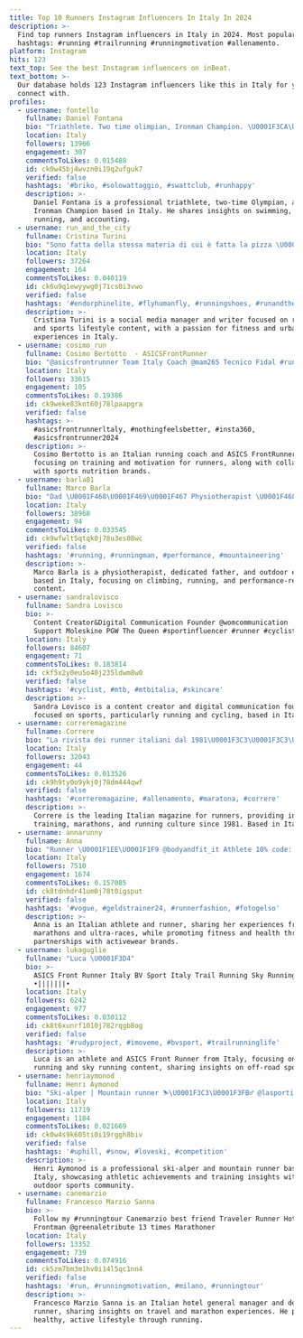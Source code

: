```yaml
---
title: Top 10 Runners Instagram Influencers In Italy In 2024
description: >-
  Find top runners Instagram influencers in Italy in 2024. Most popular
  hashtags: #running #trailrunning #runningmotivation #allenamento.
platform: Instagram
hits: 123
text_top: See the best Instagram influencers on inBeat.
text_bottom: >-
  Our database holds 123 Instagram influencers like this in Italy for you to
  connect with.
profiles:
  - username: fontello
    fullname: Daniel Fontana
    bio: "Triathlete. Two time olimpian, Ironman Champion. \U0001F3CA\U0001F3FB‍♂️ swimmer \U0001F6B4\U0001F3FB‍♂️ biker \U0001F3C3\U0001F3FB‍♂️ runner \U0001F468\U0001F3FC‍\U0001F4BC accounting \U0001F3A3 fly fishing lover"
    location: Italy
    followers: 13966
    engagement: 307
    commentsToLikes: 0.015488
    id: ck0w45bj4wvzn0i19q2ufguk7
    verified: false
    hashtags: '#briko, #solowattaggio, #swattclub, #runhappy'
    description: >-
      Daniel Fontana is a professional triathlete, two-time Olympian, and
      Ironman Champion based in Italy. He shares insights on swimming, biking,
      running, and accounting.
  - username: run_and_the_city
    fullname: Cristina Turini
    bio: "Sono fatta della stessa materia di cui è fatta la pizza \U0001F355 SMM @ MagNet, redattrice @runningmagazine @padel.biz\U0001F3C3\U0001F3FB‍♀️lazy runner\U0001F449\U0001F3FBinfo@runandthecity.it"
    location: Italy
    followers: 37264
    engagement: 164
    commentsToLikes: 0.040119
    id: ck6u9q1ewyywg0j71cs0i3vwo
    verified: false
    hashtags: '#endorphinelite, #flyhumanfly, #runningshoes, #runandthecity'
    description: >-
      Cristina Turini is a social media manager and writer focused on running
      and sports lifestyle content, with a passion for fitness and urban
      experiences in Italy.
  - username: cosimo_run
    fullname: Cosimo Bertotto  - ASICSFrontRunner
    bio: "@asicsfrontrunner Team Italy Coach @mam265 Tecnico Fidal #runner #runningmotivation Collaborazioni \U0001F3C3‍♂️ @scienceinsport"
    location: Italy
    followers: 33615
    engagement: 105
    commentsToLikes: 0.19386
    id: ck9weke83knt60j78lpaapgra
    verified: false
    hashtags: >-
      #asicsfrontrunnerltaly, #nothingfeelsbetter, #insta360,
      #asicsfrontrunner2024
    description: >-
      Cosimo Bertotto is an Italian running coach and ASICS FrontRunner,
      focusing on training and motivation for runners, along with collaboration
      with sports nutrition brands.
  - username: barla81
    fullname: Marco Barla
    bio: "Dad \U0001F468‍\U0001F469‍\U0001F467 Physiotherapist \U0001F468‍⚕️ Climber \U0001F9D7‍♀️ ✊\U0001F3FD Runner \U0001F3C3\U0001F3FB \U0001F1EE\U0001F1F9 \U0001F4E9DM FOR COLLAB #boulder#climb#run#vaibenete https://www.strava.com/athletes/barla_marco"
    location: Italy
    followers: 38968
    engagement: 94
    commentsToLikes: 0.033545
    id: ck9wfwlt5qtqk0j78u3es08wc
    verified: false
    hashtags: '#running, #runningman, #performance, #mountaineering'
    description: >-
      Marco Barla is a physiotherapist, dedicated father, and outdoor enthusiast
      based in Italy, focusing on climbing, running, and performance-related
      content.
  - username: sandralovisco
    fullname: Sandra Lovisco
    bio: >-
      Content Creator&Digital Communication Founder @womcommunication | Digital
      Support Moleskine PGW The Queen #sportinfluencer #runner #cyclist
    location: Italy
    followers: 84607
    engagement: 71
    commentsToLikes: 0.183814
    id: ckf5x2y0eu5o40j235ldwm8w0
    verified: false
    hashtags: '#cyclist, #mtb, #mtbitalia, #skincare'
    description: >-
      Sandra Lovisco is a content creator and digital communication founder
      focused on sports, particularly running and cycling, based in Italy.
  - username: correremagazine
    fullname: Correre
    bio: "La rivista dei runner italiani dal 1981\U0001F3C3\U0001F3C3\U0001F3FD‍♀️\U0001F1EE\U0001F1F9⁣ #correremagazine ⁣ \U0001F447\U0001F3FDsfoglia la rivista digitale"
    location: Italy
    followers: 32043
    engagement: 44
    commentsToLikes: 0.013526
    id: ck9h9ty0o9ykj0j78dm444qwf
    verified: false
    hashtags: '#correremagazine, #allenamento, #maratona, #correre'
    description: >-
      Correre is the leading Italian magazine for runners, providing insights on
      training, marathons, and running culture since 1981. Based in Italy.
  - username: annarunny
    fullname: Anna
    bio: "Runner \U0001F1EE\U0001F1F9 @bodyandfit_it Athlete 10% code: ANNA10 . Maratone\U0001F3C5\U0001F3C5Roma \U0001F3C5Barletta \U0001F3C5Milano \U0001F3C5 Firenze \U0001F3C5Valencia Ultra \U0001F3C550km di Romagna"
    location: Italy
    followers: 7510
    engagement: 1674
    commentsToLikes: 0.157085
    id: ck8tdnhdr41um0j78t0igsput
    verified: false
    hashtags: '#vogue, #geldstrainer24, #runnerfashion, #fotogelso'
    description: >-
      Anna is an Italian athlete and runner, sharing her experiences from
      marathons and ultra-races, while promoting fitness and health through
      partnerships with activewear brands.
  - username: lukaguglie
    fullname: "Luca \U0001F3D4"
    bio: >-
      ASICS Front Runner Italy BV Sport Italy Trail Running Sky Running Off Road
      •|||||||•
    location: Italy
    followers: 6242
    engagement: 977
    commentsToLikes: 0.030112
    id: ck8t6xunrf1010j782rqgb8og
    verified: false
    hashtags: '#rudyproject, #imoveme, #bvsport, #trailrunninglife'
    description: >-
      Luca is an athlete and ASICS Front Runner from Italy, focusing on trail
      running and sky running content, sharing insights on off-road sports.
  - username: henriaymonod
    fullname: Henri Aymonod
    bio: "Ski-alper | Mountain runner ⛷\U0001F3C3\U0001F3FB‍♂️ @lasportivagram Athlete\U0001F3BD \U0001F3C6VK Fully 2018-19\U0001F1E8\U0001F1ED \U0001F3C6Italian VK\U0001F3C3\U0001F3FB‍♂️Champion 2020\U0001F1EE\U0001F1F9 \U0001F949U-23 VK⛷WC 2019 #ioffà #unpodepompage"
    location: Italy
    followers: 11719
    engagement: 1184
    commentsToLikes: 0.021669
    id: ck0w4s9k605ti0i19rggh8biv
    verified: false
    hashtags: '#uphill, #snow, #loveski, #competition'
    description: >-
      Henri Aymonod is a professional ski-alper and mountain runner based in
      Italy, showcasing athletic achievements and training insights within the
      outdoor sports community.
  - username: canemarzio
    fullname: Francesco Marzio Sanna
    bio: >-
      Follow my #runningtour Canemarzio best friend Traveler Runner Hotel GM
      Frontman @greenaletribute 13 times Marathoner
    location: Italy
    followers: 13352
    engagement: 739
    commentsToLikes: 0.074916
    id: ck5zm7bm3m1hv0i14l5qc1nn4
    verified: false
    hashtags: '#run, #runningmotivation, #milano, #runningtour'
    description: >-
      Francesco Marzio Sanna is an Italian hotel general manager and dedicated
      runner, sharing insights on travel and marathon experiences. He promotes a
      healthy, active lifestyle through running.
---
```


